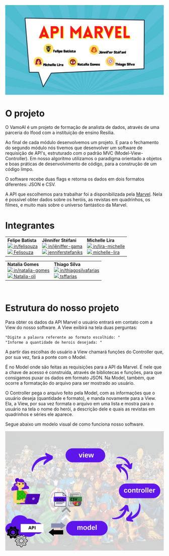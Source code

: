 <p align="center">
<img src = "./imagens/capa.jpg">
</p>

# O projeto

O VamoAI é um projeto de formação de analista de dados, através de uma parceria do Ifood com a instituição de ensino Resilia.  

Ao final de cada módulo desenvolvemos um projeto. E para o fechamento do segundo módulo nós tivemos que desenvolver um software de requisição de API's, estruturado com o padrão MVC (Model-View-Controller). Em nosso algoritmo utilizamos o paradigma orientado a objetos e boas práticas de desenvolvimento de código, para a construção de um código limpo.

O software recebe duas flags e retorna os dados em dois formatos diferentes: JSON e CSV.

A API que escolhemos para trabalhar foi a disponibilizada pela [Marvel](https://developer.marvel.com/). Nela é possível obter dados sobre os heróis, as revistas em quadrinhos, os filmes, e muito mais sobre o universo fantástico da Marvel.


# Integrantes

<table width = 600px  align='center'>
<tr>
<td><b>Felipe Batista</b><br>
<a href="https://www.linkedin.com/in/felisouza/"><image src="./imagens/linkedIN.svg" width="25"/></a><a href = "https://www.linkedin.com/in/felisouza/"> in/felisouza </a>
<br>
<a href="https://github.com/Felisouza"><image src="./imagens/github-icon.svg" width="25"/></a><a href="https://github.com/Felisouza"> Felisouza</a>

<td><b>Jênnifer Stéfani</b>
<br>
<a href="https://www.linkedin.com/in/j%C3%AAnnifer-gama-908b9120a/"><image src="./imagens/linkedIN.svg" width="25"/></a><a href = "https://www.linkedin.com/in/j%C3%AAnnifer-gama-908b9120a/"> in/jêniffer-gama </a>
<br>
<a href="https://github.com/jenniferstefaniks"><image src="./imagens/github-icon.svg" width="25"/></a><a href="https://github.com/jenniferstefaniks"> jenniferstefaniks</a>

<td><b>Michelle Lira</b>
<br>
<a href="https://www.linkedin.com/in/lira-michelle/"><image src="./imagens/linkedIN.svg" width="25"/></a><a href = "https://www.linkedin.com/in/lira-michelle/"> in/lira-michelle </a>
<br>
<a href="https://github.com/michelle-lira"><image src="./imagens/github-icon.svg" width="25"/></a><a href="https://github.com/michelle-lira"> michelle-lira</a>
</td>
</table>


<table align='center'>
<td><b>Natalia Gomes </b>
<br>
<a href="https://www.linkedin.com/in/natalia-gomes-4542781b1"><image src="./imagens/linkedIN.svg" width="25"/></a><a href = "https://www.linkedin.com/in/natalia-gomes-4542781b1"> in/natalia-gomes</a>
<br>
<a href="https://github.com/Natalia-oli"><image src="./imagens/github-icon.svg" width="25"/></a><a href="https://github.com/Natalia-oli"> Natalia-oli</a>

<td><b>Thiago Silva</b>
<br>
<a href="https://www.linkedin.com/in/thiagosilvafarias/"><image src="./imagens/linkedIN.svg" width="25"/></a><a href = "https://www.linkedin.com/in/thiagosilvafarias/"> in/thiagosilvafarias</a>
<br>
<a href="https://github.com/tsffarias"><image src="./imagens/github-icon.svg" width="25"/></a><a href="https://github.com/tsffarias"> tsffarias</a>
	</table>
	<br>

# Estrutura do nosso projeto

Para obter os dados da API Marvel o usuário entrará em contato com a View do nosso software. A View exibirá na tela duas perguntas:

```
"Digite a palavra referente ao formato escolhido: "
"Informe a quantidade de herois desejada: "
```
A partir das escolhas do usuário a View chamará funções do Controller que, por sua vez, fará a ponte com o Model.

É no Model onde são feitas as requisições para a API da Marvel. É nele que a chave de acesso é construída, através de bibliotecas e funções, para que consigamos puxar os dados em formato JSON. Na Model, também, que ocorre a formatação do arquivo para ser mostrado ao usuário.

O Controller pega o arquivo feito pela Model, com as informações que o usuário deseja (quantidade e formato), e manda novamente para a View. Ela, a View, por sua vez formata o arquivo em uma lista e mostra para o usuário na tela o nome do herói, a descrição dele e quais as revistas em quadrinhos e séries ele aparece.

Segue abaixo um modelo visual de como funciona nosso software.

<p align="center">
<img src = './imagens/fluxograma.gif' width=600px align='center'>
<p>

